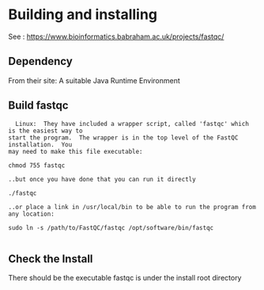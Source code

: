 # Building and installing
 See : https://www.bioinformatics.babraham.ac.uk/projects/fastqc/
 
## Dependency
From their site: A suitable Java Runtime Environment 

## Build fastqc
```
  Linux:  They have included a wrapper script, called 'fastqc' which is the easiest way to
start the program.  The wrapper is in the top level of the FastQC installation.  You
may need to make this file executable:

chmod 755 fastqc

..but once you have done that you can run it directly

./fastqc

..or place a link in /usr/local/bin to be able to run the program from any location:

sudo ln -s /path/to/FastQC/fastqc /opt/software/bin/fastqc


 ```
## Check the Install
There should be the executable fastqc is under the install root directory

